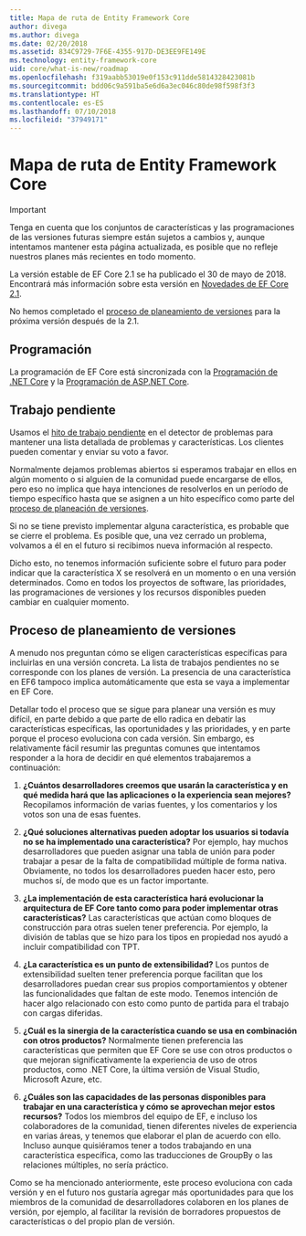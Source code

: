 ```yaml
---
title: Mapa de ruta de Entity Framework Core
author: divega
ms.author: divega
ms.date: 02/20/2018
ms.assetid: 834C9729-7F6E-4355-917D-DE3EE9FE149E
ms.technology: entity-framework-core
uid: core/what-is-new/roadmap
ms.openlocfilehash: f319aabb53019e0f153c911dde5814328423081b
ms.sourcegitcommit: bdd06c9a591ba5e6d6a3ec046c80de98f598f3f3
ms.translationtype: HT
ms.contentlocale: es-ES
ms.lasthandoff: 07/10/2018
ms.locfileid: "37949171"
---
```

# <a name="entity-framework-core-roadmap"></a>Mapa de ruta de Entity Framework Core

> [!IMPORTANT]
> Tenga en cuenta que los conjuntos de características y las programaciones de las versiones futuras siempre están sujetos a cambios y, aunque intentamos mantener esta página actualizada, es posible que no refleje nuestros planes más recientes en todo momento.

La versión estable de EF Core 2.1 se ha publicado el 30 de mayo de 2018. Encontrará más información sobre esta versión en [Novedades de EF Core 2.1](xref:core/what-is-new/ef-core-2.1).

No hemos completado el [proceso de planeamiento de versiones](#release-planning-process) para la próxima versión después de la 2.1.

## <a name="schedule"></a>Programación

La programación de EF Core está sincronizada con la [Programación de .NET Core](https://github.com/dotnet/core/blob/master/roadmap.md) y la [Programación de ASP.NET Core](https://github.com/aspnet/Home/wiki/Roadmap).

## <a name="backlog"></a>Trabajo pendiente

Usamos el [hito de trabajo pendiente](https://github.com/aspnet/EntityFrameworkCore/issues?q=is%3Aopen+is%3Aissue+milestone%3ABacklog+sort%3Areactions-%2B1-desc) en el detector de problemas para mantener una lista detallada de problemas y características. Los clientes pueden comentar y enviar su voto a favor.

Normalmente dejamos problemas abiertos si esperamos trabajar en ellos en algún momento o si alguien de la comunidad puede encargarse de ellos, pero eso no implica que haya intenciones de resolverlos en un período de tiempo específico hasta que se asignen a un hito específico como parte del [proceso de planeación de versiones](#release-planning-process).

Si no se tiene previsto implementar alguna característica, es probable que se cierre el problema. Es posible que, una vez cerrado un problema, volvamos a él en el futuro si recibimos nueva información al respecto.

Dicho esto, no tenemos información suficiente sobre el futuro para poder indicar que la característica X se resolverá en un momento o en una versión determinados. Como en todos los proyectos de software, las prioridades, las programaciones de versiones y los recursos disponibles pueden cambiar en cualquier momento.

## <a name="release-planning-process"></a>Proceso de planeamiento de versiones

A menudo nos preguntan cómo se eligen características específicas para incluirlas en una versión concreta. La lista de trabajos pendientes no se corresponde con los planes de versión. La presencia de una característica en EF6 tampoco implica automáticamente que esta se vaya a implementar en EF Core.

Detallar todo el proceso que se sigue para planear una versión es muy difícil, en parte debido a que parte de ello radica en debatir las características específicas, las oportunidades y las prioridades, y en parte porque el proceso evoluciona con cada versión. Sin embargo, es relativamente fácil resumir las preguntas comunes que intentamos responder a la hora de decidir en qué elementos trabajaremos a continuación:

1. **¿Cuántos desarrolladores creemos que usarán la característica y en qué medida hará que las aplicaciones o la experiencia sean mejores?** Recopilamos información de varias fuentes, y los comentarios y los votos son una de esas fuentes.

2. **¿Qué soluciones alternativas pueden adoptar los usuarios si todavía no se ha implementado una característica?** Por ejemplo, hay muchos desarrolladores que pueden asignar una tabla de unión para poder trabajar a pesar de la falta de compatibilidad múltiple de forma nativa. Obviamente, no todos los desarrolladores pueden hacer esto, pero muchos sí, de modo que es un factor importante.

3. **¿La implementación de esta característica hará evolucionar la arquitectura de EF Core tanto como para poder implementar otras características?** Las características que actúan como bloques de construcción para otras suelen tener preferencia. Por ejemplo, la división de tablas que se hizo para los tipos en propiedad nos ayudó a incluir compatibilidad con TPT.

4. **¿La característica es un punto de extensibilidad?** Los puntos de extensibilidad suelten tener preferencia porque facilitan que los desarrolladores puedan crear sus propios comportamientos y obtener las funcionalidades que faltan de este modo. Tenemos intención de hacer algo relacionado con esto como punto de partida para el trabajo con cargas diferidas.

5. **¿Cuál es la sinergia de la característica cuando se usa en combinación con otros productos?** Normalmente tienen preferencia las características que permiten que EF Core se use con otros productos o que mejoran significativamente la experiencia de uso de otros productos, como .NET Core, la última versión de Visual Studio, Microsoft Azure, etc.

6. **¿Cuáles son las capacidades de las personas disponibles para trabajar en una característica y cómo se aprovechan mejor estos recursos?** Todos los miembros del equipo de EF, e incluso los colaboradores de la comunidad, tienen diferentes niveles de experiencia en varias áreas, y tenemos que elaborar el plan de acuerdo con ello. Incluso aunque quisiéramos tener a todos trabajando en una característica específica, como las traducciones de GroupBy o las relaciones múltiples, no sería práctico.

Como se ha mencionado anteriormente, este proceso evoluciona con cada versión y en el futuro nos gustaría agregar más oportunidades para que los miembros de la comunidad de desarrolladores colaboren en los planes de versión, por ejemplo, al facilitar la revisión de borradores propuestos de características o del propio plan de versión.

